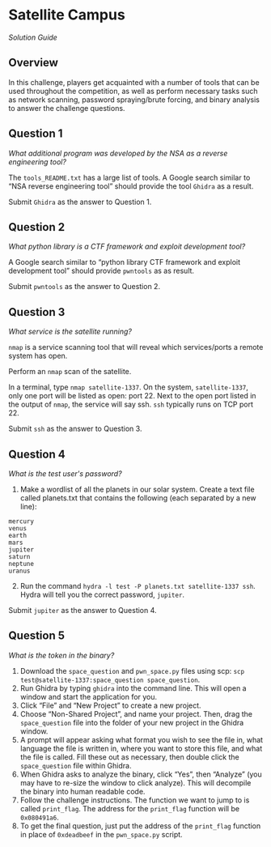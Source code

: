 # Satellite Campus

_Solution Guide_

## Overview

In this challenge, players get acquainted with a number of tools that can be used throughout the competition, as well as perform necessary tasks such as network scanning, password spraying/brute forcing, and binary analysis to answer the challenge questions.

## Question 1

_What additional program was developed by the NSA as a reverse engineering tool?_

The `tools_README.txt` has a large list of tools. A Google search similar to “NSA reverse engineering tool” should provide the tool `Ghidra` as a result.

Submit `Ghidra` as the answer to Question 1. 

## Question 2

_What python library is a CTF framework and exploit development tool?_

A Google search similar to  “python library CTF framework and exploit development tool” should provide `pwntools` as as result.

Submit `pwntools` as the answer to Question 2. 

## Question 3

_What service is the satellite running?_

`nmap` is a service scanning tool that will reveal which services/ports a remote system has open. 

Perform an `nmap` scan of the satellite. 

In a terminal, type `nmap satellite-1337`. On the system, `satellite-1337`, only one port will be listed as open: port 22. Next to the open port listed in the output of `nmap`, the service will say ssh. `ssh` typically runs on TCP port 22. 

Submit `ssh` as the answer to Question 3. 

## Question 4

_What is the test user's password?_

1. Make a wordlist of all the planets in our solar system. Create a text file called planets.txt that contains the following (each separated by a new line):
```
mercury
venus
earth
mars
jupiter
saturn
neptune
uranus
```

2. Run the command `hydra -l test -P planets.txt satellite-1337 ssh`. Hydra will tell you the correct password, `jupiter`.

Submit `jupiter` as the answer to Question 4. 

## Question 5

_What is the token in the binary?_

1. Download the `space_question` and `pwn_space.py` files using scp: `scp test@satellite-1337:space_question space_question`.  
2. Run Ghidra by typing `ghidra` into the command line. This will open a window and start the application for you. 
3. Click “File” and “New Project” to create a new project. 
4. Choose “Non-Shared Project”, and name your project. Then, drag the `space_question` file into the folder of your new project in the Ghidra window. 
5. A prompt will appear asking what format you wish to see the file in, what language the file is written in, where you want to store this file, and what the file is called. Fill these out as necessary, then double click the `space_question` file within Ghidra. 
6. When Ghidra asks to analyze the binary, click “Yes”, then “Analyze” (you may have to re-size the window to click analyze). This will decompile the binary into human readable code.
7. Follow the challenge instructions. The function we want to jump to is called `print_flag`. The address for the `print_flag` function will be `0x080491a6`. 
8. To get the final question, just put the address of the `print_flag` function in place of `0xdeadbeef` in the `pwn_space.py` script.

